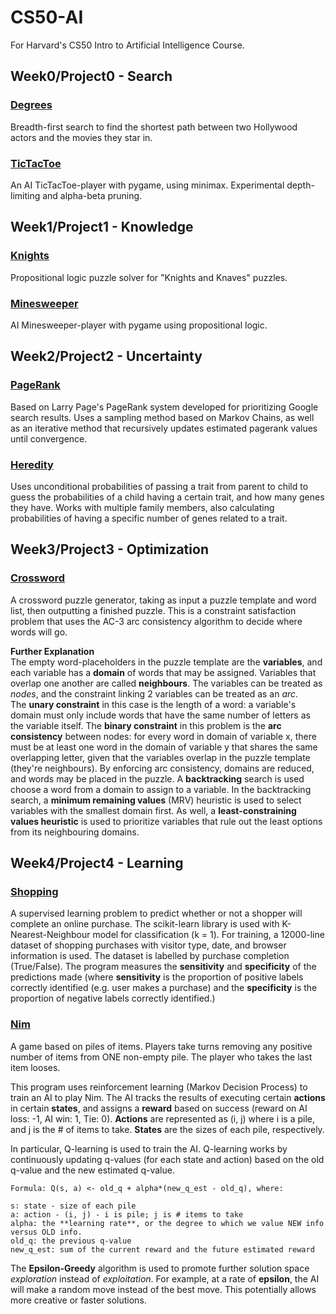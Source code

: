 # CS50-AI
For Harvard's CS50 Intro to Artificial Intelligence Course.

## Week0/Project0 - Search
### [Degrees](./Project0/degrees)
Breadth-first search to find the shortest path between two Hollywood actors and the movies they star in.
### [TicTacToe](./Project0/tictactoe)
An AI TicTacToe-player with pygame, using minimax. Experimental depth-limiting and alpha-beta pruning.

## Week1/Project1 - Knowledge
### [Knights](./Project1/knights)
Propositional logic puzzle solver for "Knights and Knaves" puzzles.
### [Minesweeper](./Project1/minesweeper)
AI Minesweeper-player with pygame using propositional logic.

## Week2/Project2 - Uncertainty
### [PageRank](./Project2/pagerank)
Based on Larry Page's PageRank system developed for prioritizing Google search results. Uses a sampling method based on Markov Chains, as well as an iterative method that recursively updates estimated pagerank values until convergence. 

### [Heredity](./Project2/heredity)
Uses unconditional probabilities of passing a trait from parent to child to guess the probabilities of a child having a certain trait, and how many genes they have.  Works with multiple family members, also calculating probabilities of having a specific number of genes related to a trait.

## Week3/Project3 - Optimization
### [Crossword](./Project3/crossword)
A crossword puzzle generator, taking as input a puzzle template and word list, then outputting a finished puzzle.
This is a constraint satisfaction problem that uses the AC-3 arc consistency algorithm to decide where words will go.  

**Further Explanation**  
The empty word-placeholders in the puzzle template are the **variables**, and each variable has a **domain** of words that may be assigned. Variables that overlap one another are called **neighbours**. The variables can be treated as *nodes*, and the constraint linking 2 variables can be treated as an *arc*.  
The **unary constraint** in this case is the length of a word: a variable's domain must only include words that have the same number of letters as the variable itself. The **binary constraint** in this problem is the **arc consistency** between nodes: for every word in domain of variable x, there must be at least one word in the domain of variable y that shares the same overlapping letter, given that the variables overlap in the puzzle template (they're neighbours).   By enforcing arc consistency, domains are reduced, and words may be placed in the puzzle. A **backtracking** search is used choose a word from a domain to assign to a variable. In the backtracking search, a **minimum remaining values** (MRV) heuristic is used to select variables with the smallest domain first. As well, a **least-constraining values heuristic** is used to prioritize variables that rule out the least options from its neighbouring domains.

## Week4/Project4 - Learning
### [Shopping](./Project4/shopping)
A supervised learning problem to predict whether or not a shopper will complete an online purchase. The scikit-learn library is used with K-Nearest-Neighbour model for classification (k = 1). For training, a 12000-line dataset of shopping purchases with visitor type, date, and browser information is used. The dataset is labelled by purchase completion (True/False). The program measures the **sensitivity** and **specificity** of the predictions made (where **sensitivity** is the proportion of positive labels correctly identified (e.g. user makes a purchase) and the **specificity** is the proportion of negative labels correctly identified.)

### [Nim](./Project4/nim)
A game based on piles of items. Players take turns removing any positive number of items from ONE non-empty pile. The player who takes the last item looses. 

This program uses reinforcement learning (Markov Decision Process) to train an AI to play Nim. The AI tracks the results of executing certain **actions** in certain **states**, and assigns a **reward** based on success (reward on AI loss: -1, AI win: 1, Tie: 0). **Actions** are represented as (i, j) where i is a pile, and j is the # of items to take. **States** are the sizes of each pile, respectively.

In particular, Q-learning is used to train the AI. Q-learning works by continuously updating q-values (for each state and action) based on the old q-value and the new estimated q-value.
```
Formula: Q(s, a) <- old_q + alpha*(new_q_est - old_q), where:
```
```
s: state - size of each pile
a: action - (i, j) - i is pile; j is # items to take
alpha: the **learning rate**, or the degree to which we value NEW info versus OLD info.
old_q: the previous q-value
new_q_est: sum of the current reward and the future estimated reward
```

The **Epsilon-Greedy** algorithm is used to promote further solution space *exploration* instead of *exploitation*. For example, at a rate of **epsilon**, the AI will make a random move instead of the best move. This potentially allows more creative or faster solutions.
